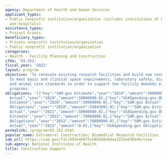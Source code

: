 ```yaml
---
agency: Department of Health and Human Services
applicant_types:
- Public nonprofit institution/organization (includes institutions of higher education
  and hospitals)
assistance_types:
- Project Grants
beneficiary_types:
- Private nonprofit institution/organization
- Public nonprofit institution/organization
categories:
- Health - Facility Planning and Construction
cfda: '93.352'
fiscal_year: '2022'
layout: program
objective: 'To renovate existing research facilities and build new research facilities
  to meet basic and clinical space requirements, laboratory safety, biohazard containment,
  and animal care standards in order to support the facility demands of NIH research
  programs. '
obligations: '[{"key":"SAM.gov Estimate","year":"2019","amount":50000000.0},{"key":"SAM.gov
  Actual","year":"2019","amount":50000000.0},{"key":"USASpending.gov Obligations","year":"2019","amount":56568319.0},{"key":"SAM.gov
  Estimate","year":"2020","amount":50000000.0},{"key":"SAM.gov Actual","year":"2020","amount":50000000.0},{"key":"USASpending.gov
  Obligations","year":"2020","amount":55043091.0},{"key":"SAM.gov Estimate","year":"2021","amount":50000000.0},{"key":"SAM.gov
  Actual","year":"2021","amount":50000000.0},{"key":"USASpending.gov Obligations","year":"2021","amount":50000000.0},{"key":"SAM.gov
  Estimate","year":"2022","amount":70000000.0},{"key":"SAM.gov Actual","year":"2022","amount":70000000.0},{"key":"USASpending.gov
  Obligations","year":"2022","amount":70000000.0},{"key":"SAM.gov Estimate","year":"2023","amount":80000000.0},{"key":"SAM.gov
  Actual","year":"2023","amount":0.0},{"key":"USASpending.gov Obligations","year":"2023","amount":6749089.0}]'
permalink: /program/93.352.html
popular_name: Extramural Construction; Biomedical Research Facilities
sam_url: https://sam.gov/fal/692e46975cb04260a9daa1252e636b48/view
sub-agency: National Institutes of Health
title: Construction Support
---
```

